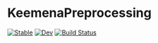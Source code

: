 # KeemenaPreprocessing

[![Stable](https://img.shields.io/badge/docs-stable-blue.svg)](https://mantzaris.github.io/KeemenaPreprocessing.jl/stable/)
[![Dev](https://img.shields.io/badge/docs-dev-blue.svg)](https://mantzaris.github.io/KeemenaPreprocessing.jl/dev/)
[![Build Status](https://github.com/mantzaris/KeemenaPreprocessing.jl/actions/workflows/CI.yml/badge.svg?branch=main)](https://github.com/mantzaris/KeemenaPreprocessing.jl/actions/workflows/CI.yml?query=branch%3Amain)
